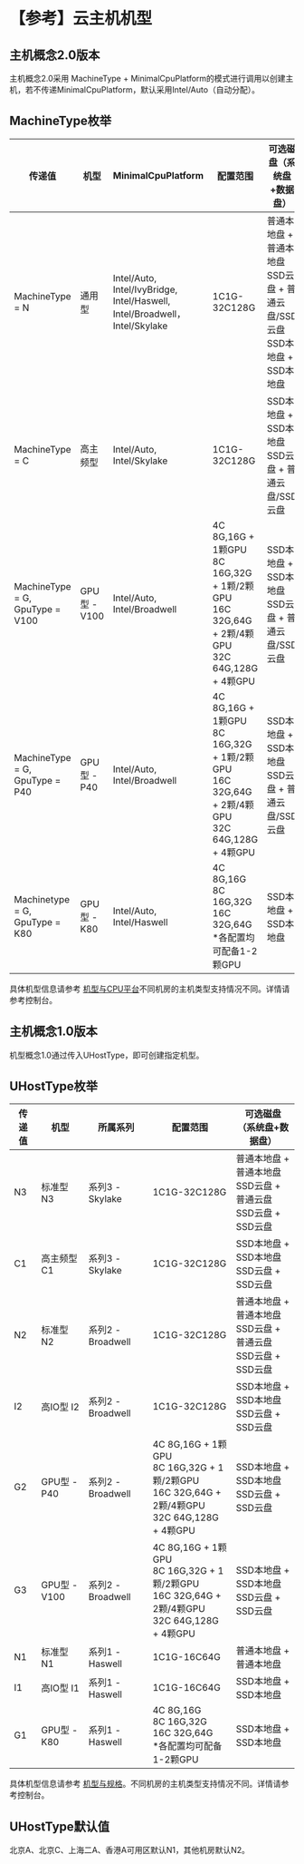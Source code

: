 

# 【参考】云主机机型 

## 主机概念2.0版本

主机概念2.0采用 MachineType + MinimalCpuPlatform的模式进行调用以创建主机，若不传递MinimalCpuPlatform，默认采用Intel/Auto（自动分配）。

## MachineType枚举

| 传递值                              | 机型           | MinimalCpuPlatform                                                             | 配置范围                                                                                        | 可选磁盘（系统盘+数据盘）                                           |
|---|---|---|---|---|
| MachineType = N                  | 通用型          | Intel/Auto,<br>  Intel/IvyBridge,<br>  Intel/Haswell,<br> Intel/Broadwell，<br>Intel/Skylake | 1C1G-32C128G                                                                                | 普通本地盘 + 普通本地盘<br>SSD云盘 + 普通云盘/SSD云盘<br>SSD本地盘 + SSD本地盘  |
| MachineType = C                  | 高主频型         | Intel/Auto, <br> Intel/Skylake                                                         | 1C1G-32C128G                                                                                | SSD本地盘 + SSD本地盘<br> SSD云盘 + 普通云盘/SSD云盘                   |
| MachineType = G, GpuType = V100  | GPU型 - V100  | Intel/Auto,<br> Intel/Broadwell                                                        | 4C 8G,16G + 1颗GPU<br> 8C 16G,32G + 1颗/2颗GPU<br> 16C 32G,64G + 2颗/4颗GPU<br>32C 64G,128G + 4颗GPU  | SSD本地盘 + SSD本地盘<br>SSD云盘 + 普通云盘/SSD云盘                    | 
| MachineType = G, GpuType = P40   | GPU型 - P40   | Intel/Auto, <br> Intel/Broadwell                                                       | 4C 8G,16G + 1颗GPU<br> 8C 16G,32G + 1颗/2颗GPU<br> 16C 32G,64G + 2颗/4颗GPU <br> 32C 64G,128G + 4颗GPU  | SSD本地盘 + SSD本地盘 <br>SSD云盘 + 普通云盘/SSD云盘                    | 
| Machinetype = G, GpuType = K80   | GPU型 - K80   | Intel/Auto,<br>  Intel/Haswell                                                         | 4C 8G,16G <br> 8C 16G,32G<br> 16C 32G,64G<br>  *各配置均可配备1-2颗GPU                                  | SSD本地盘 + SSD本地盘                                         | 

具体机型信息请参考 [机型与CPU平台](compute/uhost/introduction/uhost/type_new.md)不同机房的主机类型支持情况不同。详情请参考控制台。

## 主机概念1.0版本

机型概念1.0通过传入UHostType，即可创建指定机型。

## UHostType枚举 

| 传递值  | 机型          | 所属系列           | 配置范围 | 可选磁盘（系统盘+数据盘）    | 
|---|---|---|---|---|
| N3   | 标准型 N3      | 系列3 - Skylake  | 1C1G-32C128G  | 普通本地盘 + 普通本地盘 <br> SSD云盘 + 普通云盘 <br> SSD云盘 + SSD云盘 |
| C1   | 高主频型 C1      | 系列3 - Skylake  | 1C1G-32C128G  | SSD本地盘 + SSD本地盘 <br> SSD云盘 + SSD云盘 |
| N2   | 标准型 N2      | 系列2 - Broadwell  | 1C1G-32C128G  | 普通本地盘 + 普通本地盘 <br> SSD云盘 + 普通云盘 <br> SSD云盘 + SSD云盘 |
| I2   | 高IO型 I2      | 系列2 - Broadwell  | 1C1G-32C128G  | SSD本地盘 + SSD本地盘 <br> SSD云盘 + SSD云盘 |
| G2   | GPU型 - P40  | 系列2 - Broadwell  | 4C 8G,16G + 1颗GPU<br> 8C 16G,32G + 1颗/2颗GPU<br> 16C 32G,64G + 2颗/4颗GPU <br> 32C 64G,128G + 4颗GPU  | SSD本地盘 + SSD本地盘<br> SSD云盘 + SSD云盘 |
| G3   | GPU型 - V100  | 系列2 - Broadwell  | 4C 8G,16G + 1颗GPU<br> 8C 16G,32G + 1颗/2颗GPU<br> 16C 32G,64G + 2颗/4颗GPU <br> 32C 64G,128G + 4颗GPU  | SSD本地盘 + SSD本地盘<br> SSD云盘 + SSD云盘 |
| N1   | 标准型 N1      | 系列1 - Haswell  | 1C1G-16C64G  | 普通本地盘 + 普通本地盘 |
| I1   | 高IO型 I1     | 系列1 - Haswell  | 1C1G-16C64G     | SSD本地盘 + SSD本地盘   |
| G1   | GPU型 - K80  | 系列1 - Haswell  | 4C 8G,16G <br> 8C 16G,32G<br> 16C 32G,64G <br>  *各配置均可配备1-2颗GPU  | SSD本地盘 + SSD本地盘 |

具体机型信息请参考 [机型与规格](compute/uhost/introduction/uhost/type)。不同机房的主机类型支持情况不同。详情请参考控制台。

## UHostType默认值 

北京A、北京C、上海二A、香港A可用区默认N1，其他机房默认N2。
